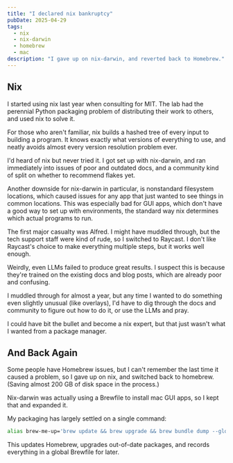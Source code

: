 ```yaml
---
title: "I declared nix bankruptcy"
pubDate: 2025-04-29
tags: 
  - nix
  - nix-darwin
  - homebrew
  - mac
description: "I gave up on nix-darwin, and reverted back to Homebrew."
---
```


## Nix

I started using nix last year when consulting for MIT. The lab had the perennial Python packaging problem of distributing their work to others, and used nix to solve it.

For those who aren't familiar, nix builds a hashed tree of every input to building a program. It knows exactly what versions of everything to use, and neatly avoids almost every version resolution problem ever. 

I'd heard of nix but never tried it. I got set up with nix-darwin, and ran immediately into issues of poor and outdated docs, and a community kind of split on whether to recommend flakes yet. 

Another downside for nix-darwin in particular, is nonstandard filesystem locations, which caused issues for any app that just wanted to see things in common locations. This was especially bad for GUI apps, which don't have a good way to set up with environments, the standard way nix determines which actual programs to run. 

The first major casualty was Alfred. I might have muddled through, but the tech support staff were kind of rude, so I switched to Raycast. I don't like Raycast's choice to make everything multiple steps, but it works well enough.

Weirdly, even LLMs failed to produce great results. I suspect this is because they're trained on the existing docs and blog posts, which are already poor and confusing.

I muddled through for almost a year, but any time I wanted to do something even slightly unusual (like overlays), I'd have to dig through the docs and community to figure out how to do it, or use the LLMs and pray. 

I could have bit the bullet and become a nix expert, but that just wasn't what I wanted from a package manager.

## And Back Again
Some people have Homebrew issues, but I can't remember the last time it caused a problem, so I gave up on nix, and switched back to homebrew. (Saving almost 200 GB of disk space in the process.)

Nix-darwin was actually using a Brewfile to install mac GUI apps, so I kept that and expanded it.

My packaging has largely settled on a single command:

```bash
alias brew-me-up='brew update && brew upgrade && brew bundle dump --global --force --describe'
```

This updates Homebrew, upgrades out-of-date packages, and records everything in a global Brewfile for later.